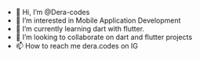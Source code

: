 - 👋 Hi, I’m @Dera-codes
- 👀 I’m interested in Mobile Application Development
- 🌱 I’m currently learning dart with flutter.
- 💞️ I’m looking to collaborate on dart and flutter projects
- 📫 How to reach me dera.codes on IG

